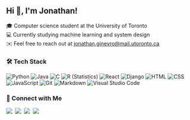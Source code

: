 ## Hi 👋, I'm Jonathan!
🎓 Computer science student at the University of Toronto \
💻 Currently studying machine learning and system design \
✉️ Feel free to reach out at jonathan.ginevro@mail.utoronto.ca

### 🛠️ Tech Stack

![Python](https://img.shields.io/badge/-Python-05122A?style=flat&logo=python)
![Java](https://img.shields.io/badge/-Java-05122A?style=flat&logo=Java&logoColor=FFA518)
![C](https://img.shields.io/badge/-C-05122A?style=flat&logo=C&logoColor=A8B9CC)
![R (Statistics)](https://img.shields.io/badge/-R-05122A?style=flat&logo=R&logoColor=276DC3)
![React](https://img.shields.io/badge/-React-05122A?style=flat&logo=react)
![Django](https://img.shields.io/badge/-Django-05122A?style=flat&logo=django&logoColor=092E20)
![HTML](https://img.shields.io/badge/-HTML-05122A?style=flat&logo=HTML5)
![CSS](https://img.shields.io/badge/-CSS-05122A?style=flat&logo=CSS3&logoColor=1572B6)
![JavaScript](https://img.shields.io/badge/-JavaScript-05122A?style=flat&logo=javascript)
![Git](https://img.shields.io/badge/-Git-05122A?style=flat&logo=git)
![Markdown](https://img.shields.io/badge/-Markdown-05122A?style=flat&logo=markdown)
![Visual Studio Code](https://img.shields.io/badge/-Visual%20Studio%20Code-05122A?style=flat&logo=visual-studio-code&logoColor=007ACC)

### 🤝 Connect with Me

<a href="https://www.linkedin.com/in/jonathan-ginevro"><img src="https://img.shields.io/badge/LinkedIn-0077B5?style=flat&logo=Linkedin&logoColor=white"/></a>&nbsp;
<a href="https://www.jonathanginevro.com"><img src="https://img.shields.io/badge/Portfolio-3423A6?style=flat&logo=Google-Chrome&logoColor=white"/></a>&nbsp;
<a href="mailto:jonathan.ginevro@mail.utoronto.ca"><img src="https://img.shields.io/badge/Email-D14836?style=flat&logo=Gmail&logoColor=white"/></a>&nbsp;
<a href="https://www.instagram.com/jonginevro/"><img src="https://img.shields.io/badge/Instagram-E4405F?style=flat&logo=Instagram&logoColor=white"/></a>
